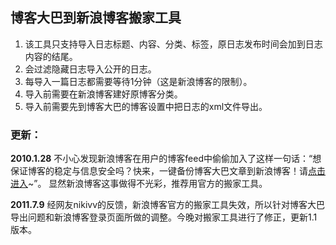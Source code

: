 ## 博客大巴到新浪博客搬家工具

1. 该工具只支持导入日志标题、内容、分类、标签，原日志发布时间会加到日志内容的结尾。
2. 会过滤隐藏日志导入公开的日志。
3. 每导入一篇日志都需要等待1分钟（这是新浪博客的限制）。
4. 导入前需要在新浪博客建好原博客分类。
5. 导入前需要先到博客大巴的博客设置中把日志的xml文件导出。

### 更新：
**2010.1.28**
不小心发现新浪博客在用户的博客feed中偷偷加入了这样一句话：“想保证博客的稳定与信息安全吗？快来，一键备份博客大巴文章到新浪博客！请[点击进入](http://control.blog.sina.com.cn/admin/blogmove/blogmove.php?bsptype=blogbus)~”。
显然新浪博客这事做得不光彩，推荐用官方的搬家工具。

**2011.7.9**
经网友nikivv的反馈，新浪博客官方的搬家工具失效，所以针对博客大巴导出问题和新浪博客登录页面所做的调整。今晚对搬家工具进行了修正，更新1.1版本。